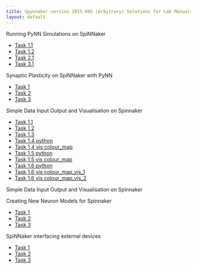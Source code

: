 ```yaml
---
title: Spynnaker version 2015.005 (Arbitrary) Solutions for Lab Manuals
layout: default
---
```


Running PyNN Simulations on SpiNNaker
* [Task 1.1](pynn_simulations_task1.1.py)
* [Task 1.2](pynn_simulations_task1.2.py)
* [Task 2.1](pynn_simulations_task2.1.py)
* [Task 3.1](pynn_simulations_task3.1.py)

Synaptic Plasticity on SpiNNaker with PyNN
* [Task 1](plasticity_task_1.py)
* [Task 2](plasticity_task_2.py)
* [Task 3](plasticity_task_3.py)

Simple Data Input Output and Visualisation on Spinnaker
* [Task 1.1](simple_IO_vis_task1.1.py)
* [Task 1.2](simple_IO_vis_task1.2.py)
* [Task 1.3](simple_IO_vis_task1.3.py)
* [Task 1.4 python](simple_IO_vis_task1.4.py)
* [Task 1.4 vis colour_map](simple_IO_vis_color_data/single_synfire)
* [Task 1.5 python](simple_IO_vis_task1.5.py)
* [Task 1.5 vis colour_map](simple_IO_vis_color_data/duel_synfire)
* [Task 1.6 python](simple_IO_vis_task1.6.py)
* [Task 1.6 vis colour_map_vis_1](simple_IO_vis_color_data/first_synfire)
* [Task 1.6 vis colour_map_vis_2](simple_IO_vis_color_data/second_synfire)

Simple Data Input Output and Visualisation on Spinnaker

Creating New Neuron Models for Spinnaker
* [Task 1](new_models_task_1.py)
* [Task 2](new_models_task_2.py)
* [Task 3](new_models_task_3.py)

SpiNNaker interfacing external devices
* [Task 1](advanced_external_devices_1.py)
* [Task 2](advanced_external_devices_2.py)
* [Task 3](advanced_external_devices_3.py)

